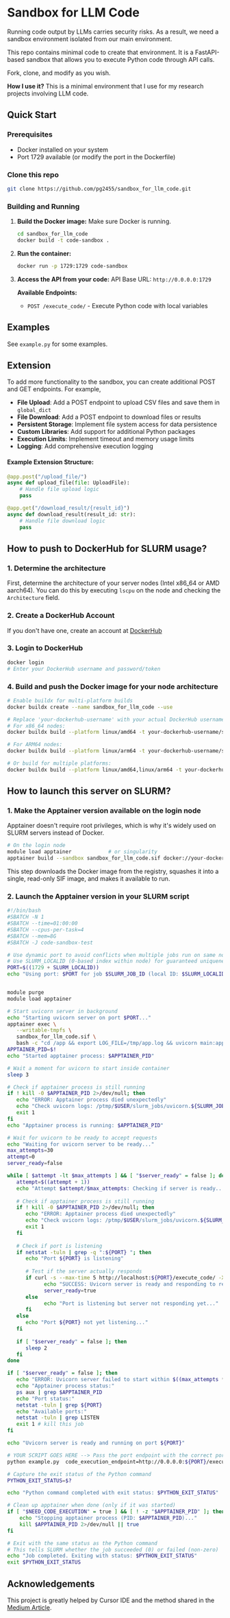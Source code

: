 # Sandbox for LLM Code

Running code output by LLMs carries security risks. As a result, we need a sandbox environment isolated from our main environment.

This repo contains minimal code to create that environment. It is a FastAPI-based sandbox that allows you to execute Python code through API calls.

Fork, clone, and modify as you wish.

**How I use it?** This is a minimal environment that I use for my research projects involving LLM code.

## Quick Start

### Prerequisites
- Docker installed on your system
- Port 1729 available (or modify the port in the Dockerfile)

### Clone this repo

```bash
git clone https://github.com/pg2455/sandbox_for_llm_code.git
```

### Building and Running

1. **Build the Docker image:** Make sure Docker is running. 
   ```bash
   cd sandbox_for_llm_code
   docker build -t code-sandbox .
   ```

2. **Run the container:**
   ```bash
   docker run -p 1729:1729 code-sandbox
   ```

3. **Access the API from your code:**
   API Base URL: `http://0.0.0.0:1729`
   
   **Available Endpoints:**
   - `POST /execute_code/` - Execute Python code with local variables

## Examples

See `example.py` for some examples.

## Extension

To add more functionality to the sandbox, you can create additional POST and GET endpoints. For example, 

- **File Upload**: Add a POST endpoint to upload CSV files and save them in `global_dict`
- **File Download**: Add a POST endpoint to download files or results
- **Persistent Storage**: Implement file system access for data persistence
- **Custom Libraries**: Add support for additional Python packages
- **Execution Limits**: Implement timeout and memory usage limits
- **Logging**: Add comprehensive execution logging

#### Example Extension Structure:
```python
@app.post("/upload_file/")
async def upload_file(file: UploadFile):
    # Handle file upload logic
    pass

@app.get("/download_result/{result_id}")
async def download_result(result_id: str):
    # Handle file download logic
    pass
```

## How to push to DockerHub for SLURM usage?

### 1. Determine the architecture
First, determine the architecture of your server nodes (Intel x86_64 or AMD aarch64). You can do this by executing `lscpu` on the node and checking the `Architecture` field.

### 2. Create a DockerHub Account
If you don't have one, create an account at [DockerHub](https://hub.docker.com/)

### 3. Login to DockerHub
```bash
docker login
# Enter your DockerHub username and password/token
```

### 4. Build and push the Docker image for your node architecture
```bash
# Enable buildx for multi-platform builds
docker buildx create --name sandbox_for_llm_code --use

# Replace 'your-dockerhub-username' with your actual DockerHub username
# For x86_64 nodes:
docker buildx build --platform linux/amd64 -t your-dockerhub-username/sandbox_for_llm_code:latest . --push

# For ARM64 nodes:
docker buildx build --platform linux/arm64 -t your-dockerhub-username/sandbox_for_llm_code:latest . --push

# Or build for multiple platforms:
docker buildx build --platform linux/amd64,linux/arm64 -t your-dockerhub-username/sandbox_for_llm_code:latest . --push
```

## How to launch this server on SLURM?

### 1. Make the Apptainer version available on the login node
Apptainer doesn't require root privileges, which is why it's widely used on SLURM servers instead of Docker.

```bash
# On the login node
module load apptainer            # or singularity
apptainer build --sandbox sandbox_for_llm_code.sif docker://your-dockerhub-username/sandbox_for_llm_code:latest
```

This step downloads the Docker image from the registry, squashes it into a single, read-only SIF image, and makes it available to run.

### 2. Launch the Apptainer version in your SLURM script

```bash
#!/bin/bash
#SBATCH -N 1
#SBATCH --time=01:00:00
#SBATCH --cpus-per-task=4
#SBATCH --mem=8G
#SBATCH -J code-sandbox-test

# Use dynamic port to avoid conflicts when multiple jobs run on same node
# Use SLURM_LOCALID (0-based index within node) for guaranteed uniqueness
PORT=$((1729 + SLURM_LOCALID))
echo "Using port: $PORT for job $SLURM_JOB_ID (local ID: $SLURM_LOCALID)"


module purge
module load apptainer 

# Start uvicorn server in background
echo "Starting uvicorn server on port $PORT..."
apptainer exec \
   --writable-tmpfs \
   sandbox_for_llm_code.sif \
   bash -c "cd /app && export LOG_FILE=/tmp/app.log && uvicorn main:app --host 0.0.0.0 --port $PORT" > /ptmp/$USER/slurm_jobs/uvicorn.${SLURM_JOB_ID}.log 2>&1 &
APPTAINER_PID=$!
echo "Started apptainer process: $APPTAINER_PID"

# Wait a moment for uvicorn to start inside container
sleep 3

# Check if apptainer process is still running
if ! kill -0 $APPTAINER_PID 2>/dev/null; then
   echo "ERROR: Apptainer process died unexpectedly"
   echo "Check uvicorn logs: /ptmp/$USER/slurm_jobs/uvicorn.${SLURM_JOB_ID}.log"
   exit 1
fi
echo "Apptainer process is running: $APPTAINER_PID"

# Wait for uvicorn to be ready to accept requests
echo "Waiting for uvicorn server to be ready..."
max_attempts=30
attempt=0
server_ready=false

while [ $attempt -lt $max_attempts ] && [ "$server_ready" = false ]; do
   attempt=$((attempt + 1))
   echo "Attempt $attempt/$max_attempts: Checking if server is ready..."
   
   # Check if apptainer process is still running
   if ! kill -0 $APPTAINER_PID 2>/dev/null; then
      echo "ERROR: Apptainer process died unexpectedly"
      echo "Check uvicorn logs: /ptmp/$USER/slurm_jobs/uvicorn.${SLURM_JOB_ID}.log"
      exit 1
   fi
   
   # Check if port is listening
   if netstat -tuln | grep -q ":${PORT} "; then
      echo "Port ${PORT} is listening"
      
      # Test if the server actually responds
      if curl -s --max-time 5 http://localhost:${PORT}/execute_code/ -X POST -H "Content-Type: application/json" -d '{"code": "print(\"test\")", "local_dict": {}}' >/dev/null 2>&1; then
            echo "SUCCESS: Uvicorn server is ready and responding to requests!"
            server_ready=true
      else
            echo "Port is listening but server not responding yet..."
      fi
   else
      echo "Port ${PORT} not yet listening..."
   fi
   
   if [ "$server_ready" = false ]; then
      sleep 2
   fi
done

if [ "$server_ready" = false ]; then
   echo "ERROR: Uvicorn server failed to start within $((max_attempts * 2)) seconds"
   echo "Apptainer process status:"
   ps aux | grep $APPTAINER_PID
   echo "Port status:"
   netstat -tuln | grep ${PORT}
   echo "Available ports:"
   netstat -tuln | grep LISTEN
   exit 1 # kill this job
fi

echo "Uvicorn server is ready and running on port ${PORT}"

# YOUR SCRIPT GOES HERE --> Pass the port endpoint with the correct port here. 
python example.py  code_execution_endpoint=http://0.0.0.0:${PORT}/execute_code/

# Capture the exit status of the Python command
PYTHON_EXIT_STATUS=$?

echo "Python command completed with exit status: $PYTHON_EXIT_STATUS"

# Clean up apptainer when done (only if it was started)
if [ "$NEED_CODE_EXECUTION" = true ] && [ ! -z "$APPTAINER_PID" ]; then
    echo "Stopping apptainer process (PID: $APPTAINER_PID)..."
    kill $APPTAINER_PID 2>/dev/null || true
fi

# Exit with the same status as the Python command
# This tells SLURM whether the job succeeded (0) or failed (non-zero)
echo "Job completed. Exiting with status: $PYTHON_EXIT_STATUS"
exit $PYTHON_EXIT_STATUS
```

## Acknowledgements
This project is greatly helped by Cursor IDE and the method shared in the [Medium Article](https://medium.com/@Shrishml/making-our-own-code-interpreter-part-1-making-of-a-sandbox-382da3339eaa).

